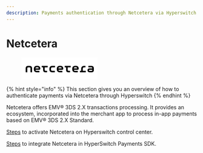```yaml
---
description: Payments authentication through Netcetera via Hyperswitch
---
```


# Netcetera

<div align="left">

<figure><img src="../../../../.gitbook/assets/Screenshot 2024-07-05 at 1.27.28 PM.png" alt="" width="201"><figcaption></figcaption></figure>

</div>

{% hint style="info" %}
This section gives you an overview of how to authenticate payments via Netcetera through Hyperswitch
{% endhint %}

Netcetera offers  EMV® 3DS 2.X transactions processing. It provides an ecosystem, incorporated into the merchant app to process in-app payments based on EMV® 3DS 2.X Standard.



[Steps](../../../../features/payment-flows-and-management/external-authentication-for-3ds/) to activate Netcetera on Hyperswitch control center.

[Steps](authenticating-payments-via-netcetera-through-hyperswitch-sdk.md) to integrate Netcetera in HyperSwitch Payments SDK.
